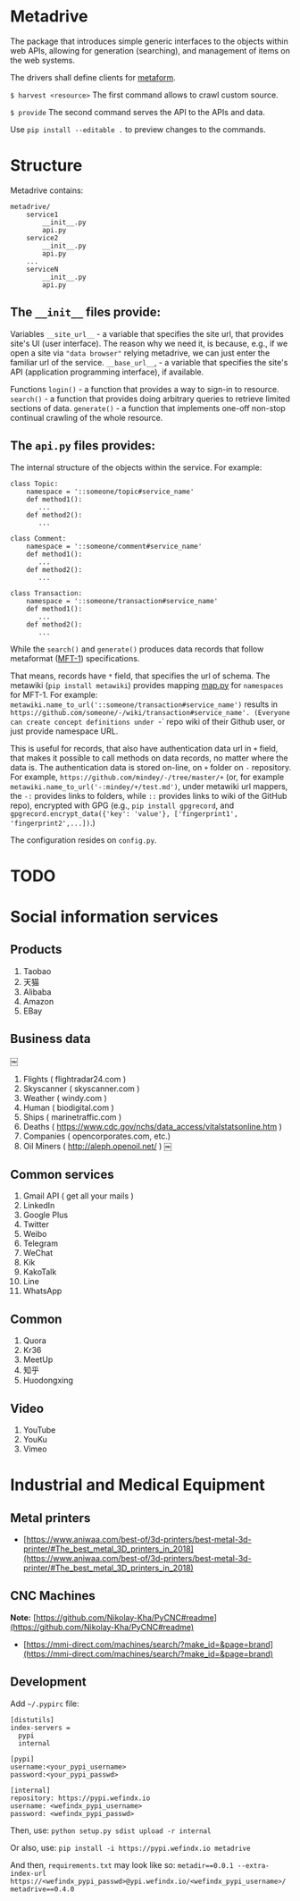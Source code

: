# Metadrive

The package that introduces simple generic interfaces to the objects within web APIs, allowing for generation (searching), and management of items on the web systems.

The drivers shall define clients for [metaform](https://pypi.org/project/metaform/).

`$ harvest <resource>`
The first command allows to crawl custom source.

`$ provide`
The second command serves the API to the APIs and data.

Use `pip install --editable .` to preview changes to the commands.

# Structure

Metadrive contains:

```
metadrive/
    service1
        __init__.py
        api.py
    service2
        __init__.py
        api.py
    ...
    serviceN
        __init__.py
        api.py
```

## The `__init__` files provide:

Variables
`__site_url__` - a variable that specifies the site url, that provides site's UI (user interface).  The reason why we need it, is because, e.g., if we open a site via `"data browser"` relying metadrive, we can just enter the familiar url of the service.
`__base_url__`, - a variable that specifies the site's API (application programming interface), if available.

Functions
`login()` - a function that provides a way to sign-in to resource.
`search()` - a function that provides doing arbitrary queries to retrieve limited sections of data.
`generate()` - a function that implements one-off non-stop continual crawling of the whole resource.

## The `api.py` files provides:

The internal structure of the objects within the service. For example:

```
class Topic:
    namespace = '::someone/topic#service_name'
    def method1():
       ...
    def method2():
       ...

class Comment:
    namespace = '::someone/comment#service_name'
    def method1():
       ...
    def method2():
       ...

class Transaction:
    namespace = '::someone/transaction#service_name'
    def method1():
       ...
    def method2():
       ...
```

While the `search()` and `generate()` produces data records that follow metaformat ([MFT-1](https://book.mindey.com/metaformat/0002-data-object-format/0002-data-object-format.html)) specifications.

That means, records have `*` field, that specifies the url of schema. The metawiki (`pip install metawiki`) provides mapping [map.py](https://github.com/mindey/metawiki/blob/master/metawiki/map.py) for `namespaces` for MFT-1. For example: `metawiki.name_to_url('::someone/transaction#service_name')` results in `https://github.com/someone/-/wiki/transaction#service_name'. (Everyone can create concept definitions under `-` repo wiki of their Github user, or just provide namespace URL.

This is useful for records, that also have authentication data url in `+` field, that makes it possible to call methods on data records, no matter where the data is. The authentication data is stored on-line, on `+` folder on `-` repository. For example, `https://github.com/mindey/-/tree/master/+` (or, for example `metawiki.name_to_url('-:mindey/+/test.md')`, under metawiki url mappers, the `-:` provides links to folders, while `::` provides links to wiki of the GitHub repo), encrypted with GPG (e.g., `pip install gpgrecord`, and `gpgrecord.encrypt_data({'key': 'value'}, ['fingerprint1', 'fingerprint2',...])`.)

The configuration resides on `config.py`.

# TODO

# Social information services

## Products
1. Taobao
2. 天猫
3. Alibaba
4. Amazon
5. EBay

## Business data
￼
1. Flights ( flightradar24.com )
2. Skyscanner ( skyscanner.com )
3. Weather ( windy.com )
4. Human ( biodigital.com )
5. Ships ( marinetraffic.com )
6. Deaths ( https://www.cdc.gov/nchs/data_access/vitalstatsonline.htm )
7. Companies ( opencorporates.com, etc.)
8. Oil Miners ( http://aleph.openoil.net/ )
￼
## Common services
1. Gmail API ( get all your mails )
2. LinkedIn
3. Google Plus
4. Twitter
5. Weibo
6. Telegram
7. WeChat
8. Kik
9. KakoTalk
10. Line
11. WhatsApp

## Common
1. Quora
2. Kr36
3. MeetUp
4. 知乎
5. Huodongxing

## Video
1. YouTube
2. YouKu
3. Vimeo

# Industrial and Medical Equipment

## Metal printers

- [https://www.aniwaa.com/best-of/3d-printers/best-metal-3d-printer/#The_best_metal_3D_printers_in_2018](https://www.aniwaa.com/best-of/3d-printers/best-metal-3d-printer/#The_best_metal_3D_printers_in_2018)

## CNC Machines

**Note:** [https://github.com/Nikolay-Kha/PyCNC#readme](https://github.com/Nikolay-Kha/PyCNC#readme)

- [https://mmi-direct.com/machines/search/?make_id=&page=brand](https://mmi-direct.com/machines/search/?make_id=&page=brand)

## Development
Add `~/.pypirc` file:

```
[distutils]
index-servers =
  pypi
  internal

[pypi]
username:<your_pypi_username>
password:<your_pypi_passwd>

[internal]
repository: https://pypi.wefindx.io
username: <wefindx_pypi_username>
password: <wefindx_pypi_passwd>
```

Then, use:
`python setup.py sdist upload -r internal`

Or also, use:
`pip install -i https://pypi.wefindx.io metadrive`


And then, `requirements.txt` may look like so:
`
metadir==0.0.1
--extra-index-url https://<wefindx_pypi_passwd>@ypi.wefindx.io/<wefindx_pypi_username>/
metadrive==0.4.0
`
